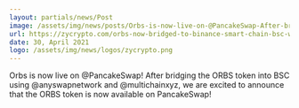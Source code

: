 ```yaml
---
layout: partials/news/Post
image: /assets/img/news/posts/Orbs-is-now-live-on-@PancakeSwap-After-bridging-the-ORBS-token-into-BSC-using-@anyswapnetwork-and-@multichainxyz-zycrypto.jpeg
url: https://zycrypto.com/orbs-now-bridged-to-binance-smart-chain-bsc-with-anyswap/
date: 30, April 2021
logo: /assets/img/news/logos/zycrypto.png
---
```


Orbs is now live on @PancakeSwap! After bridging the ORBS token into BSC using @anyswapnetwork and @multichainxyz, we are excited to announce that the ORBS token is now available on PancakeSwap! 